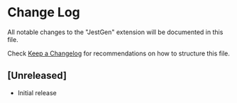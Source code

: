 # Change Log

All notable changes to the "JestGen" extension will be documented in this file.

Check [Keep a Changelog](http://keepachangelog.com/) for recommendations on how to structure this file.

## [Unreleased]

- Initial release